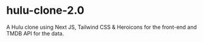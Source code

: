# hulu-clone-2.0
A Hulu clone using Next JS, Tailwind CSS &amp; Heroicons for the front-end and TMDB API for the data.
